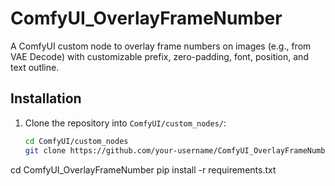 # ComfyUI_OverlayFrameNumber

A ComfyUI custom node to overlay frame numbers on images (e.g., from VAE Decode) with customizable prefix, zero-padding, font, position, and text outline.

## Installation
1. Clone the repository into `ComfyUI/custom_nodes/`:
   ```bash
   cd ComfyUI/custom_nodes
   git clone https://github.com/your-username/ComfyUI_OverlayFrameNumber.git

cd ComfyUI_OverlayFrameNumber
pip install -r requirements.txt
